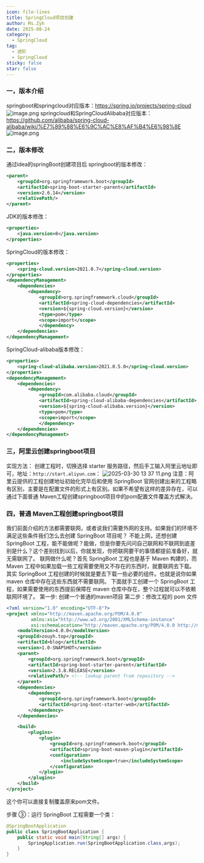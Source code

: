 ```yaml
---
icon: file-lines
title: SpringCloud项目创建
author: Ms.Zyh
date: 2025-08-24
category:
  - SpringCloud
tag:
  - 进阶
  - SpringCloud
sticky: false
star: false
---
```


### 一，版本介绍
springboot和springcloud对应版本：https://spring.io/projects/spring-cloud
![image.png](http://img.zouyh.top/article-img/202501261836118.png)
springcloud和SpringCloudAlibaba对应版本：https://github.com/alibaba/spring-cloud-alibaba/wiki/%E7%89%88%E6%9C%AC%E8%AF%B4%E6%98%8E
![image.png](http://img.zouyh.top/article-img/202501261843412.png)

### 二，版本修改
通过idea的springBoot创建项目后
springboot的版本修改：
```xml
<parent>  
    <groupId>org.springframework.boot</groupId>  
    <artifactId>spring-boot-starter-parent</artifactId>  
    <version>2.6.14</version>  
    <relativePath/> 
</parent>
```
JDK的版本修改：
```xml
<properties>  
    <java.version>8</java.version>  
</properties>
```
SpringCloud的版本修改：
```xml
<properties>   
    <spring-cloud.version>2021.0.7</spring-cloud.version>  
</properties>
<dependencyManagement>  
    <dependencies>        
	    <dependency>            
		    <groupId>org.springframework.cloud</groupId>  
	        <artifactId>spring-cloud-dependencies</artifactId>  
	        <version>${spring-cloud.version}</version>  
	        <type>pom</type>  
	        <scope>import</scope>  
	        </dependency>    
	</dependencies>
</dependencyManagement>
```
SpringCloud-alibaba版本修改：
``` xml
<properties>  
    <spring-cloud-alibaba.version>2021.0.5.0</spring-cloud.version>  
</properties>
<dependencyManagement>  
    <dependencies>        
	    <dependency>            
		    <groupId>com.alibaba.cloud</groupId>  
			<artifactId>spring-cloud-alibaba-dependencies</artifactId>  
			<version>${spring-cloud-alibaba.version}</version>
	        <type>pom</type>  
	        <scope>import</scope>  
	        </dependency>    
	</dependencies>
</dependencyManagement>
```
### 三，阿里云创建springboot项目
实现方法：  创建工程时，切换选择 starter 服务路径，然后手工输入阿里云地址即可，地址：`http://start.aliyun.com`：
![2025-03-30 13 37 11.png](http://img.zouyh.top/article-img/202503301342531.png)
注意：阿里云提供的工程创建地址初始化完毕后和使用 SpringBoot 官网创建出来的工程略有区别，主要是在配置文件的形式上有区别。如果不希望有这样的差异存在，可以通过下面普通 Maven工程创建springboot项目中的pom配置文件覆盖方式解决。
### 四，普通 Maven工程创建springboot项目
我们前面介绍的方法都需要联网，或者说我们需要外网的支持。如果我们的环境不满足这些条件我们怎么去创建 SpringBoot 项目呢？
不能上网，还想创建 SpringBoot 工程，能不能做呢？能做，但是你要先问问自己联网和不联网到底差别是什么？这个差别找到以后，你就发现，你把联网要干的事情都提前准备好，就无需联网了。
联网做什么呢？首先 SpringBoot 工程也是基于 Maven 构建的，而 Maven 工程中如果加载一些工程需要使用又不存在的东西时，就要联网去下载。其实 SpringBoot 工程创建的时候就是要去下载一些必要的组件。也就是说你如果maven 仓库中存在这些东西就不需要联网。
下面就手工创建一个 SpringBoot 工程，如果需要使用的东西提前保障在 maven 仓库中存在，整个过程就可以不依赖联网环境了。
第一步: 创建一个普通的maven项目
第二步：修改工程的 pom 文件
```xml
<?xml version="1.0" encoding="UTF-8"?>
<project xmlns="http://maven.apache.org/POM/4.0.0"
         xmlns:xsi="http://www.w3.org/2001/XMLSchema-instance"
         xsi:schemaLocation="http://maven.apache.org/POM/4.0.0 http://maven.apache.org/xsd/maven-4.0.0.xsd">
    <modelVersion>4.0.0</modelVersion>
    <groupId>zouyh.top</groupId>
    <artifactId>blog</artifactId>
    <version>1.0-SNAPSHOT</version>
    <parent>
        <groupId>org.springframework.boot</groupId>
        <artifactId>spring-boot-starter-parent</artifactId>
        <version>2.3.8.RELEASE</version>
        <relativePath/> <!-- lookup parent from repository -->
    </parent>
    <dependencies>
        <dependency>
            <groupId>org.springframework.boot</groupId>
            <artifactId>spring-boot-starter-web</artifactId>
        </dependency>
    </dependencies>

    <build>
        <plugins>
            <plugin>
                <groupId>org.springframework.boot</groupId>
                <artifactId>spring-boot-maven-plugin</artifactId>
                <configuration>
                    <includeSystemScope>true</includeSystemScope>
                </configuration>
            </plugin>
        </plugins>
    </build>
</project>
```
这个你可以直接复制覆盖原来pom文件。

步骤 ③：运行 SpringBoot 工程需要一个类：
```java
@SpringBootApplication  
public class SpringBootApplication {  
    public static void main(String[] args) {  
        SpringApplication.run(SpringBootApplication.class,args);  
    }  
}
```

